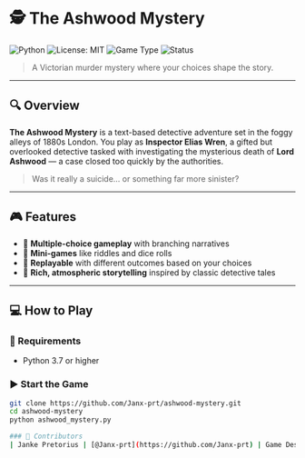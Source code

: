 # 🕵️ The Ashwood Mystery

![Python](https://img.shields.io/badge/Python-3.7%2B-blue)
![License: MIT](https://img.shields.io/badge/License-MIT-yellow.svg)
![Game Type](https://img.shields.io/badge/Game-Type%3A%20Text--based-blueviolet)
![Status](https://img.shields.io/badge/Status-Playable-green)

> A Victorian murder mystery where your choices shape the story.

---

## 🔍 Overview

**The Ashwood Mystery** is a text-based detective adventure set in the foggy alleys of 1880s London. You play as **Inspector Elias Wren**, a gifted but overlooked detective tasked with investigating the mysterious death of **Lord Ashwood** — a case closed too quickly by the authorities.

> Was it really a suicide… or something far more sinister?

---

## 🎮 Features

- 🧩 **Multiple-choice gameplay** with branching narratives  
- 🎲 **Mini-games** like riddles and dice rolls  
- 🔁 **Replayable** with different outcomes based on your choices  
- 📜 **Rich, atmospheric storytelling** inspired by classic detective tales  

---

## 💻 How to Play

### 🔧 Requirements
- Python 3.7 or higher

### ▶️ Start the Game

```bash
git clone https://github.com/Janx-prt/ashwood-mystery.git
cd ashwood-mystery
python ashwood_mystery.py

### 🔧 Contributors
| Janke Pretorius | [@Janx-prt](https://github.com/Janx-prt) | Game Designer & Developer | [janx.pretorius@gmail.com](mailto:janx.pretorius@gmail.com) |
